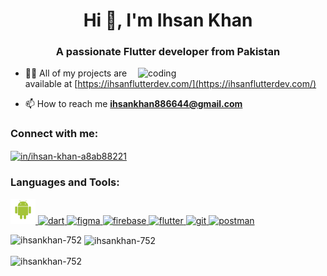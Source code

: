 <h1 align="center">Hi 👋, I'm Ihsan Khan</h1>
<h3 align="center">A passionate Flutter developer from Pakistan</h3>

<img align="right" alt="coding" width ="300" src="https://user-images.githubusercontent.com/55389276/140866485-8fb1c876-9a8f-4d6a-98dc-08c4981eaf70.gif">

- 👨‍💻 All of my projects are available at [https://ihsanflutterdev.com/](https://ihsanflutterdev.com/)

- 📫 How to reach me **ihsankhan886644@gmail.com**

<h3 align="left">Connect with me:</h3>
<p align="left">
<a href="https://linkedin.com/in/in/ihsan-khan-a8ab88221" target="blank"><img align="center" src="https://raw.githubusercontent.com/rahuldkjain/github-profile-readme-generator/master/src/images/icons/Social/linked-in-alt.svg" alt="in/ihsan-khan-a8ab88221" height="30" width="40" /></a>
</p>

<h3 align="left">Languages and Tools:</h3>
<p align="left"> <a href="https://developer.android.com" target="_blank" rel="noreferrer"> <img src="https://raw.githubusercontent.com/devicons/devicon/master/icons/android/android-original-wordmark.svg" alt="android" width="40" height="40"/> </a> <a href="https://dart.dev" target="_blank" rel="noreferrer"> <img src="https://www.vectorlogo.zone/logos/dartlang/dartlang-icon.svg" alt="dart" width="40" height="40"/> </a> <a href="https://www.figma.com/" target="_blank" rel="noreferrer"> <img src="https://www.vectorlogo.zone/logos/figma/figma-icon.svg" alt="figma" width="40" height="40"/> </a> <a href="https://firebase.google.com/" target="_blank" rel="noreferrer"> <img src="https://www.vectorlogo.zone/logos/firebase/firebase-icon.svg" alt="firebase" width="40" height="40"/> </a> <a href="https://flutter.dev" target="_blank" rel="noreferrer"> <img src="https://www.vectorlogo.zone/logos/flutterio/flutterio-icon.svg" alt="flutter" width="40" height="40"/> </a> <a href="https://git-scm.com/" target="_blank" rel="noreferrer"> <img src="https://www.vectorlogo.zone/logos/git-scm/git-scm-icon.svg" alt="git" width="40" height="40"/> </a> <a href="https://postman.com" target="_blank" rel="noreferrer"> <img src="https://www.vectorlogo.zone/logos/getpostman/getpostman-icon.svg" alt="postman" width="40" height="40"/> </a> </p>

<p><img align="left" src="https://github-readme-stats.vercel.app/api/top-langs?username=ihsankhan-752&show_icons=true&locale=en&layout=compact" alt="ihsankhan-752" /></p>

<p>&nbsp;<img align="center" src="https://github-readme-stats.vercel.app/api?username=ihsankhan-752&show_icons=true&locale=en" alt="ihsankhan-752" /></p>

<p><img align="center" src="https://github-readme-streak-stats.herokuapp.com/?user=ihsankhan-752&" alt="ihsankhan-752" /></p>
